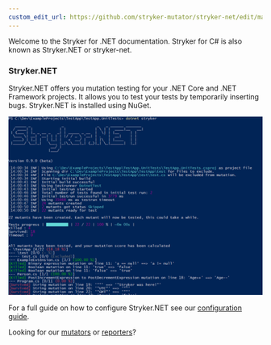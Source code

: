 ```yaml
---
custom_edit_url: https://github.com/stryker-mutator/stryker-net/edit/master/docs/Introduction.md
---
```


Welcome to the Stryker for .NET documentation. Stryker for C# is also known as Stryker.NET or stryker-net.

### Stryker.NET

Stryker.NET offers you mutation testing for your .NET Core and .NET Framework projects. It allows you to test your tests by temporarily inserting bugs. Stryker.NET is installed using NuGet.

![stryker-net](./images/stryker-net.png)

For a full guide on how to configure Stryker.NET see our [configuration guide](./Configuration.md).

Looking for our [mutators](./Mutators.md) or [reporters](./Reporters.md)?
